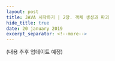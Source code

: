 ```yaml
---
layout: post
title: JAVA 시작하기 | 2장. 객체 생성과 파괴
hide_title: true     
date: 20 january 2019
excerpt_separator: <!--more-->
---
```




(내용 추후 업데이트 예정)

<!--more-->
